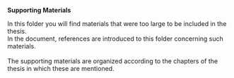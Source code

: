 <b>Supporting Materials</b>

In this folder you will find materials that were too large to be included in the thesis.<br/>
In the document, references are introduced to this folder concerning such materials.<br/>
<br/>
The supporting materials are organized according to the chapters of the thesis in which these are mentioned.
